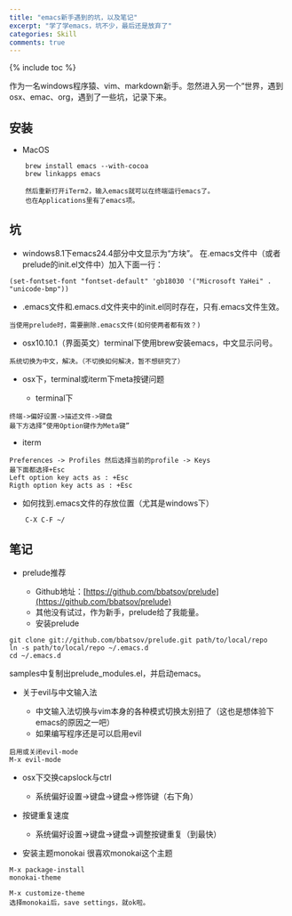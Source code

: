 ```yaml
---
title: "emacs新手遇到的坑，以及笔记"
excerpt: "学了学emacs，坑不少，最后还是放弃了"
categories: Skill
comments: true
---
```



{% include toc %}



作为一名windows程序猿、vim、markdown新手。忽然进入另一个“世界，遇到osx、emac、org，遇到了一些坑，记录下来。

## 安装
- MacOS

~~~
    brew install emacs --with-cocoa
    brew linkapps emacs

    然后重新打开iTerm2，输入emacs就可以在终端运行emacs了。
    也在Applications里有了emacs项。
~~~

## 坑

- windows8.1下emacs24.4部分中文显示为“方块”。
    在.emacs文件中（或者prelude的init.el文件中）加入下面一行：

~~~
(set-fontset-font "fontset-default" 'gb18030 '("Microsoft YaHei" . "unicode-bmp"))
~~~

- .emacs文件和.emacs.d文件夹中的init.el同时存在，只有.emacs文件生效。
~~~
当使用prelude时，需要删除.emacs文件(如何使两者都有效？)
~~~

- osx10.10.1（界面英文）terminal下使用brew安装emacs，中文显示问号。

~~~
系统切换为中文，解决。（不切换如何解决，暂不想研究了）
~~~

- osx下，terminal或iterm下meta按键问题

  - terminal下

~~~
终端->偏好设置->描述文件->键盘
最下方选择“使用Option键作为Meta键”
~~~

  - iterm

~~~
Preferences -> Profiles 然后选择当前的profile -> Keys
最下面都选择+Esc
Left option key acts as : +Esc
Rigth option key acts as : +Esc
~~~

- 如何找到.emacs文件的存放位置（尤其是windows下）

~~~
    C-X C-F ~/
~~~

## 笔记

- prelude推荐

  - Github地址：[https://github.com/bbatsov/prelude](https://github.com/bbatsov/prelude)
  - 其他没有试过，作为新手，prelude给了我能量。
  - 安装prelude

~~~
git clone git://github.com/bbatsov/prelude.git path/to/local/repo
ln -s path/to/local/repo ~/.emacs.d
cd ~/.emacs.d
~~~

samples中复制出prelude_modules.el，并启动emacs。

- 关于evil与中文输入法

  - 中文输入法切换与vim本身的各种模式切换太别扭了（这也是想体验下emacs的原因之一吧）
  - 如果编写程序还是可以启用evil

~~~
启用或关闭evil-mode
M-x evil-mode
~~~

- osx下交换capslock与ctrl

  - 系统偏好设置->键盘->键盘->修饰键（右下角）

- 按键重复速度

  - 系统偏好设置->键盘->键盘->调整按键重复（到最快）

- 安装主题monokai
很喜欢monokai这个主题

~~~
M-x package-install
monokai-theme

M-x customize-theme
选择monokai后，save settings，就ok啦。
~~~

